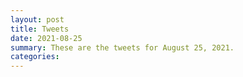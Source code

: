```yaml
---
layout: post
title: Tweets
date: 2021-08-25
summary: These are the tweets for August 25, 2021.
categories:
---
```


